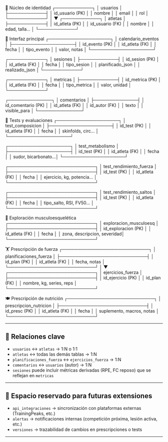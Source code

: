 🧠 Núcleo de identidad
┌────────────┐
│  usuarios  │
├────────────┤
│ id_usuario (PK) │
│ nombre           │
│ email            │
│ rol              │
└────────────┘
        │
        ▼
┌────────────┐
│  atletas   │
├────────────┤
│ id_atleta (PK)   │
│ id_usuario (FK)  │
│ nombre           │
│ edad, talla...   │
└────────────┘

📅 Interfaz principal
┌────────────────────┐
│ calendario_eventos │
├────────────────────┤
│ id_evento (PK)      │
│ id_atleta (FK)      │
│ fecha               │
│ tipo_evento         │
│ valor, notas        │
└────────────────────┘

┌────────────┐
│  sesiones  │
├────────────┤
│ id_sesion (PK)     │
│ id_atleta (FK)     │
│ fecha              │
│ tipo_sesion        │
│ planificado_json   │
│ realizado_json     │
└────────────┘

┌────────────┐
│  metricas  │
├────────────┤
│ id_metrica (PK)    │
│ id_atleta (FK)     │
│ fecha              │
│ tipo_metrica       │
│ valor, unidad      │
└────────────┘

┌──────────────┐
│ comentarios  │
├──────────────┤
│ id_comentario (PK) │
│ id_atleta (FK)     │
│ id_autor (FK)      │
│ texto              │
│ visible_para       │
└──────────────┘

🧪 Tests y evaluaciones
┌────────────────────┐
│ test_composicion   │
├────────────────────┤
│ id_test (PK)        │
│ id_atleta (FK)      │
│ fecha               │
│ skinfolds, circ...  │
└────────────────────┘

┌────────────────────┐
│ test_metabolismo   │
├────────────────────┤
│ id_test (PK)        │
│ id_atleta (FK)      │
│ fecha               │
│ sudor, bicarbonato…│
└────────────────────┘

┌────────────────────────────┐
│ test_rendimiento_fuerza    │
├────────────────────────────┤
│ id_test (PK)                │
│ id_atleta (FK)              │
│ fecha                       │
│ ejercicio, kg, potencia…    │
└────────────────────────────┘

┌────────────────────────────┐
│ test_rendimiento_saltos    │
├────────────────────────────┤
│ id_test (PK)                │
│ id_atleta (FK)              │
│ fecha                       │
│ tipo_salto, RSI, FV50…      │
└────────────────────────────┘

🧍 Exploración musculoesquelética
┌────────────────────────────┐
│ exploracion_musculoesq     │
├────────────────────────────┤
│ id_exploracion (PK)         │
│ id_atleta (FK)              │
│ fecha                       │
│ zona, descripcion, severidad│
└────────────────────────────┘

🏋️ Prescripción de fuerza
┌────────────────────────────┐
│ planificaciones_fuerza     │
├────────────────────────────┤
│ id_plan (PK)                │
│ id_atleta (FK)              │
│ fecha, notas                │
└────────────────────────────┘
        │
        ▼
┌────────────────────────────┐
│ ejercicios_fuerza          │
├────────────────────────────┤
│ id_ejercicio (PK)          │
│ id_plan (FK)               │
│ nombre, kg, series, reps   │
└────────────────────────────┘

🍽️ Prescripción de nutrición
┌────────────────────────────┐
│ prescripcion_nutricion     │
├────────────────────────────┤
│ id_presc (PK)               │
│ id_atleta (FK)              │
│ fecha                       │
│ suplemento, macros, notas   │
└────────────────────────────┘

---

## 🔗 Relaciones clave

- `usuarios` ↔ `atletas` → 1:N o 1:1  
- `atletas` ↔ todas las demás tablas → 1:N  
- `planificaciones_fuerza` ↔ `ejercicios_fuerza` → 1:N  
- `comentarios` ↔ `usuarios` (autor) → 1:N  
- `sesiones` puede incluir métricas derivadas (RPE, FC reposo) que se reflejan en `metricas`

---

## 🧩 Espacio reservado para futuras extensiones

- `api_integraciones` → sincronización con plataformas externas (TrainingPeaks, etc.)  
- `alertas` → notificaciones internas (competición próxima, lesión activa, etc.)  
- `versiones` → trazabilidad de cambios en prescripciones o tests

---

